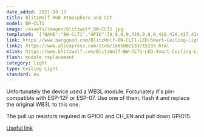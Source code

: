 ```yaml
---
date_added: 2021-08-13
title: BlitzWolf RGB Atmosphere and CCT
model: BW-CLT1
image: /assets/images/blitzwolf_BW-CLT1.jpg
template9: `{"NAME":"BW-CLT1","GPIO":[0,0,0,0,419,0,0,0,418,420,417,416,0,0],"FLAG":0,"BASE":18, "CMND":"SO37 128"}`
link: https://www.banggood.com/BlitzWolf-BW-CLT1-LED-Smart-Ceiling-Light-with-Main-Light-and-RGB-Atmosphere-Light-2700-6500K-Adjustable-Temperature-APP-Remote-Control-Optional-and-DIY-Scene-Mode-p-1793809.html
link2: https://www.aliexpress.com/item/1005002133715233.html
mlink: https://www.blitzwolf.com/BlitzWolf-BW-CLT1-LED-Smart-Ceiling-Light-with-Main-Light-and-RGB-Atmosphere-Light,-2700-6500K-Adjustable-Temperature-,APP-Remote-Control-,-Optional--DIY-Scene-Mode-and-Voice-Control-p-687.html
flash: module replacement
category: light
type: Ceiling Light
standard: eu
---
```

Unfortunately the device used a WB3L module. Fortunately it's pin-compatible with ESP-12F or ESP-07. Use one of them, flash it and replace the original WB3L to this one.

The pull up resistors required in GPIO0 and CH_EN and pull down GPIO15.

[Useful link](https://hackaday.com/2021/04/17/replacing-an-esp8266-clone-with-the-real-thing/)

